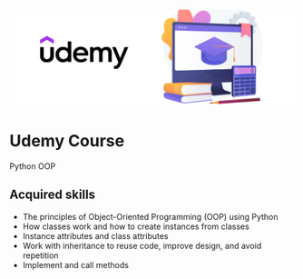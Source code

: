 # <p align="center"> ![alt text](https://github.com/Dimitrov-S-Dev-Python/Python_OOP/blob/master/udemy_github.jpg) <p>
# Udemy Course
Python OOP
## Acquired skills
- The principles of Object-Oriented Programming (OOP) using Python
- How classes work and how to create instances from classes
- Instance attributes and class attributes
- Work with inheritance to reuse code, improve design, and avoid repetition
- Implement and call methods